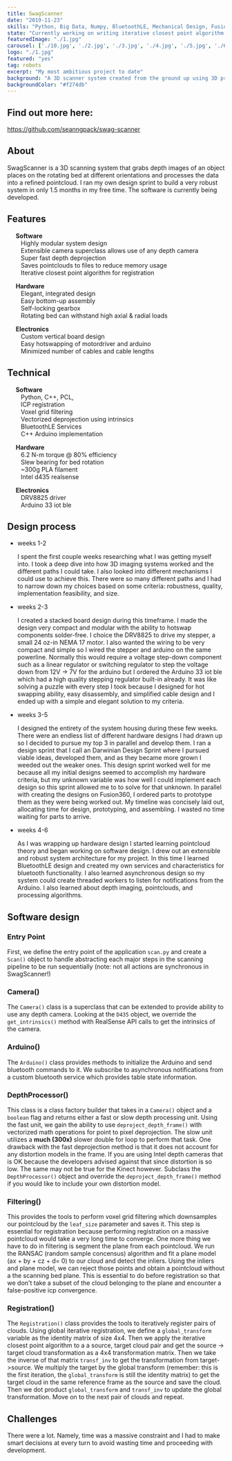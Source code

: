 ```yaml
---
title: SwagScanner
date: "2019-11-23"
skills: "Python, Big Data, Numpy, BluetoothLE, Mechanical Design, Fusion360, electronics"
state: "Currently working on writing iterative closest point algorithm by hand"
featuredImage: "./1.jpg"
carousel: ['./10.jpg', './2.jpg', './3.jpg', './4.jpg', './5.jpg', './6.jpg', './7.jpg', './8.jpg', './9.jpg']
logo: "./1.jpg"
featured: "yes"
tag: robots
excerpt: "My most ambitious project to date"
background: "A 3D scanner system created from the ground up using 3D printing, Arduino, Python and C++. Utilizes depth images to create virtual models of scanned objects."
backgroundColor: "#f274db"
---
```


## Find out more here: 
https://github.com/seanngpack/swag-scanner

## About

SwagScanner is a 3D scanning system that grabs depth images of an object places on the rotating bed at different orientations and processes the data into a refined pointcloud. I ran my own design sprint to build a very robust system in only 1.5 months in my free time. The software is currently being developed.

## Features

&nbsp;&nbsp;&nbsp;&nbsp; **Software** \
&nbsp;&nbsp;&nbsp;&nbsp;&nbsp;&nbsp;&nbsp; Highly modular system design \
&nbsp;&nbsp;&nbsp;&nbsp;&nbsp;&nbsp;&nbsp; Extensible camera superclass allows use of any depth camera \
&nbsp;&nbsp;&nbsp;&nbsp;&nbsp;&nbsp;&nbsp; Super fast depth deprojection \
&nbsp;&nbsp;&nbsp;&nbsp;&nbsp;&nbsp;&nbsp; Saves pointclouds to files to reduce memory usage \
&nbsp;&nbsp;&nbsp;&nbsp;&nbsp;&nbsp;&nbsp; Iterative closest point algorithm for registration 

&nbsp;&nbsp;&nbsp;&nbsp; **Hardware** \
&nbsp;&nbsp;&nbsp;&nbsp;&nbsp;&nbsp;&nbsp; Elegant, integrated design \
&nbsp;&nbsp;&nbsp;&nbsp;&nbsp;&nbsp;&nbsp; Easy bottom-up assembly \
&nbsp;&nbsp;&nbsp;&nbsp;&nbsp;&nbsp;&nbsp; Self-locking gearbox \
&nbsp;&nbsp;&nbsp;&nbsp;&nbsp;&nbsp;&nbsp; Rotating bed can withstand high axial & radial loads 

&nbsp;&nbsp;&nbsp;&nbsp; **Electronics** \
&nbsp;&nbsp;&nbsp;&nbsp;&nbsp;&nbsp;&nbsp; Custom vertical board design \
&nbsp;&nbsp;&nbsp;&nbsp;&nbsp;&nbsp;&nbsp; Easy hotswapping of motordriver and arduino \
&nbsp;&nbsp;&nbsp;&nbsp;&nbsp;&nbsp;&nbsp; Minimized number of cables and cable lengths

## Technical

&nbsp;&nbsp;&nbsp;&nbsp; **Software** \
&nbsp;&nbsp;&nbsp;&nbsp;&nbsp;&nbsp;&nbsp; Python, C++, PCL,  \
&nbsp;&nbsp;&nbsp;&nbsp;&nbsp;&nbsp;&nbsp; ICP registration \
&nbsp;&nbsp;&nbsp;&nbsp;&nbsp;&nbsp;&nbsp; Voxel grid filtering \
&nbsp;&nbsp;&nbsp;&nbsp;&nbsp;&nbsp;&nbsp; Vectorized deprojection using intrinsics \
&nbsp;&nbsp;&nbsp;&nbsp;&nbsp;&nbsp;&nbsp; BluetoothLE Services \
&nbsp;&nbsp;&nbsp;&nbsp;&nbsp;&nbsp;&nbsp; C++ Arduino implementation 

&nbsp;&nbsp;&nbsp;&nbsp; **Hardware** \
&nbsp;&nbsp;&nbsp;&nbsp;&nbsp;&nbsp;&nbsp; 6.2 N-m torque @ 80% efficiency \
&nbsp;&nbsp;&nbsp;&nbsp;&nbsp;&nbsp;&nbsp; Slew bearing for bed rotation \
&nbsp;&nbsp;&nbsp;&nbsp;&nbsp;&nbsp;&nbsp; ~300g PLA filament \
&nbsp;&nbsp;&nbsp;&nbsp;&nbsp;&nbsp;&nbsp; Intel d435 realsense 

&nbsp;&nbsp;&nbsp;&nbsp; **Electronics** \
&nbsp;&nbsp;&nbsp;&nbsp;&nbsp;&nbsp;&nbsp; DRV8825 driver \
&nbsp;&nbsp;&nbsp;&nbsp;&nbsp;&nbsp;&nbsp; Arduino 33 iot ble 

## Design process
* weeks 1-2 

  I spent the first couple weeks researching what I was getting myself into. I took a deep dive into how 3D imaging systems worked and the different paths I could take. I also looked into different mechanisms I could use to achieve this. There were so many different paths and I had to narrow down my choices based on some criteria: robustness, quality, implementation feasibility, and size.

* weeks 2-3

  I created a stacked board design during this timeframe. I made the design very compact and modular with the ability to hotswap components solder-free. I choice the DRV8825 to drive my stepper, a small 24 oz-in NEMA 17 motor. I also wanted the wiring to be very compact and simple so I wired the stepper and arduino on the same powerline. Normally this would require a voltage step-down component such as a linear regulator or switching regulator to step the voltage down from 12V -> 7V for the arduino but I ordered the Arduino 33 iot ble which had a high quality stepping regulator built-in already. It was like solving a puzzle with every step I took because I designed for hot swapping ability, easy disassembly, and simplified cable design and I ended up with a simple and elegant solution to my criteria.

* weeks 3-5

  I designed the entirety of the system housing during these few weeks. There were an endless list of different hardware designs I had drawn up so I decided to pursue my top 3 in parallel and develop them. I ran a design sprint that I call an Darwinian Design Sprint where I pursued viable ideas, developed them, and as they became more grown I weeded out the weaker ones. This design sprint worked well for me because all my initial designs seemed to accomplish my hardware criteria, but my unknown variable was how well I could implement each design so this sprint allowed me to to solve for that unknown. In parallel with creating the designs on Fusion360, I ordered parts to prototype them as they were being worked out. My timeline was concisely laid out, allocating time for design, prototyping, and assembling. I wasted no time waiting for parts to arrive.

* weeks 4-6

  As I was wrapping up hardware design I started learning pointcloud theory and began working on software design. I drew out an extensible and robust system architecture for my project. In this time I learned BluetoothLE design and created my own services and characteristics for bluetooth functionality. I also learned asynchronous design so my system could create threaded workers to listen for notifications from the Arduino. I also learned about depth imaging, pointclouds, and processing algorithms.

## Software design

### Entry Point
First, we define the entry point of the application `scan.py` and create a `Scan()` object to handle abstracting each major steps in the scanning pipeline to be run sequentially (note: not all actions are synchronous in SwagScanner!)

### Camera()
The `Camera()` class is a superclass that can be extended to provide ability to use any depth camera. Looking at the `D435` object, we override the `get_intrinsics()` method with RealSense API calls to get the intrinsics of the camera.

### Arduino()
The `Arduino()` class provides methods to initialize the Arduino and send bluetooth commands to it. We subscribe to asynchronous notifications from a custom bluetooth service which provides table state information.

### DepthProcessor()
This class is a class factory builder that takes in a `Camera()` object and a `boolean` flag and returns either a fast or slow depth processing unit. Using the fast unit, we gain the ability to use `deproject_depth_frame()` with vectorized math operations for point to pixel deprojection. The slow unit utilizes a **much (300x)** slower double for loop to perform that task. One drawback with the fast deprojection method is that it does not account for any distortion models in the frame. If you are using Intel depth cameras that is OK because the developers advised against that since distortion is so low. The same may not be true for the Kinect however. Subclass the `DepthProcessor()` object and override the `deproject_depth_frame()` method if you would like to include your own distortion model.

### Filtering()
This provides the tools to perform voxel grid filtering which downsamples our pointcloud by the `leaf_size` parameter and saves it. This step is essential for registration because performing registration on a massive pointcloud would take a very long time to converge. One more thing we have to do in filtering is segment the plane from each pointcloud. We run the RANSAC (random sample concensus) algorithm and fit a plane model (ax + by + cz + d= 0) to our cloud and detect the inliers. Using the inliers and plane model, we can reject those points and obtain a pointcloud without a the scanning bed plane. This is essential to do before registration so that we don't take a subset of the cloud belonging to the plane and encounter a false-positive icp convergence.

### Registration()
The `Registration()` class provides the tools to iteratively register pairs of clouds. Using global iterative registration, we define a `global_transform` variable as the identity matrix of size 4x4. Then we apply the iterative closest point algorithm to a a source, target cloud pair and get the source -> target cloud transformation as a 4x4 transformation matrix. Then we take the inverse of that matrix `transf_inv` to get the transformation from target->source. We multiply the target by the global transform (remember: this is the first iteration, the `global_transform` is still the identity matrix) to get the target cloud in the same reference frame as the source and save the cloud. Then we dot product `global_transform` and `transf_inv` to update the global transformation. Move on to the next pair of clouds and repeat. 

## Challenges
There were a lot. Namely, time was a massive constraint and I had to make smart decisions at every turn to avoid wasting time and proceeding with development.

